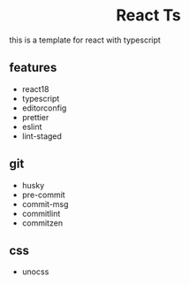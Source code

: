 <h1 align="center">React Ts</h1>

this is a template for react with typescript

## features

- react18
- typescript
- editorconfig
- prettier
- eslint
- lint-staged

## git

- husky
- pre-commit
- commit-msg
- commitlint
- commitzen

## css

- unocss

